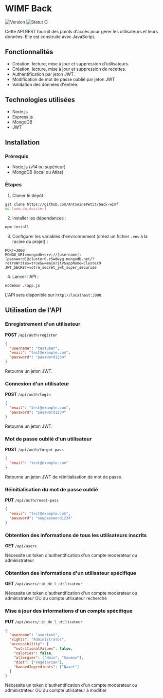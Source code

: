 # WIMF Back

![Version](https://img.shields.io/badge/Version-1.0.0-blue.svg)
![Statut CI](https://img.shields.io/badge/CI-Passing-brightgreen.svg)

Cette API REST fournit des points d'accès pour gérer les utilisateurs et leurs données. Elle est construite avec JavaScript.

## Fonctionnalités

- Création, lecture, mise à jour et suppression d'utilisateurs.
- Création, lecture, mise à jour et suppression de recettes.
- Authentification par jeton JWT.
- Modification de mot de passe oublié par jeton JWT
- Validation des données d'entrée.

## Technologies utilisées

- Node.js
- Express.js
- MongoDB
- JWT

## Installation

### Prérequis

- Node.js (v14 ou supérieur)
- MongoDB (local ou Atlas)

### Étapes

1. Cloner le dépôt :

```bash
git clone https://github.com/AntooinePetit/back-wimf
cd [nom_du_dossier]
```

2. Installer les dépendances :

```bash
npm install
```

3. Configurer les variables d'environnement (créez un fichier `.env` à la racine du projet) :

```
PORT=3000
MONGO_URI=mongodb+srv://[username]:[password]@cluster0.r5wdwyg.mongodb.net/?retryWrites=true&w=majority&appName=Cluster0
JWT_SECRET=votre_secret_jwt_super_securise
```

4. Lancer l'API :

```bash
nodemon .\app.js
```

L'API sera disponible sur `http://localhost:3000`.

## Utilisation de l'API

### Enregistrement d'un utilisateur

**POST** `/api/auth/register`

```json
{
  "username": "testuser",
  "email": "test@example.com",
  "password": "password1234"
}
```

Retourne un jeton JWT.

### Connexion d'un utilisateur

**POST** `/api/auth/login`

```json
{
  "email": "test@example.com",
  "password": "password1234"
}
```

Retourne un jeton JWT.

### Mot de passe oublié d'un utilisateur

**POST** `/api/auth/forgot-pass`

```json
{
  "email": "test@example.com"
}
```

Retourne un jeton JWT de réinitialisation de mot de passe.

### Réinitialisation du mot de passe oublié

**PUT** `/api/auth/reset-pass`

```json
{
  "email": "test@example.com",
  "password": "newpassword1234"
}
```

### Obtention des informations de tous les utilisateurs inscrits

**GET** `/api/users`

Nécessite un token d'authentification d'un compte modérateur ou administrateur

### Obtention des informations d'un utilisateur spécifique

**GET** `/api/users/:id_de_l_utilisateur`

Nécessite un token d'authentification d'un compte modérateur ou administrateur OU du compte utilisateur recherché

### Mise à jour des informations d'un compte spécifique

**PUT** `/api/users/:id_de_l_utilisateur`

```json
{
  "username": "usertest",
  "rights": "Administrator",
  "accessibility": {
    "nutritionalValues": false,
    "calories": false,
    "allergies": ["Noix", "Saumon"],
    "diet": ["Végétarien"],
    "bannedIngredients": ["Navet"]
  }
}
```

Nécessite un token d'authentification d'un compte modérateur ou administrateur OU du compte utilisateur à modifier

  <!-- 
### Obtenir tous les utilisateurs (nécessite un jeton d'authentification)

**GET** `/api/users`

Header: `Authorization: Bearer <votre_jeton_jwt>`

## Exécution des tests

```bash
npm test
```

## Contribution

Voir le fichier [CONTRIBUTING.md](CONTRIBUTING.md) pour les directives de contribution.

## Licence

Ce projet est sous licence Apache 2.0. Voir le fichier _LICENSE_ pour plus de détails.

## Contact

Pour toute question, contactez [votre nom/email](mailto:votre.mail@example.com) -->
